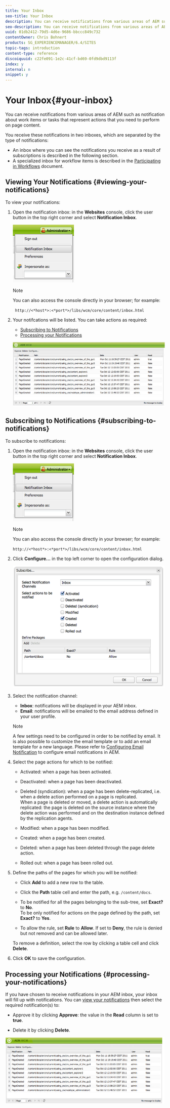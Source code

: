 ```yaml
---
title: Your Inbox
seo-title: Your Inbox
description: You can receive notifications from various areas of AEM such as notification about work items or tasks that represent actions that you need to perform on page content.
seo-description: You can receive notifications from various areas of AEM such as notification about work items or tasks that represent actions that you need to perform on page content.
uuid: 01db2412-79d5-4d6e-9686-bbccc849c732
contentOwner: Chris Bohnert
products: SG_EXPERIENCEMANAGER/6.4/SITES
topic-tags: introduction
content-type: reference
discoiquuid: c22fe091-1e2c-41cf-bd69-0fd9dbd9113f
index: y
internal: n
snippet: y
---
```


# Your Inbox{#your-inbox}

You can receive notifications from various areas of AEM such as notification about work items or tasks that represent actions that you need to perform on page content.

You receive these notifications in two inboxes, which are separated by the type of notifications:

* An inbox where you can see the notifications you receive as a result of subscriptions is described in the following section.
* A specialized inbox for workflow items is described in the [Participating in Workflows](../../../sites/classic-ui-authoring/using/classic-workflows-participating.md) document.

## Viewing Your Notifications {#viewing-your-notifications}

To view your notifications:

1. Open the notification inbox: in the **Websites** console, click the user button in the top right corner and select **Notification Inbox**.

   ![](assets/screen_shot_2012-02-08at105226am.png)

   >[!NOTE]
   >
   >You can also access the console directly in your browser; for example:
   >
   >
   >` http://<*host*>:<*port*>/libs/wcm/core/content/inbox.html`

1. Your notifcations will be listed. You can take actions as required:

    * [Subscribing to Notifications](#subscribingtonotifications)
    * [Processing your Notifications](#processingyournotifications)

   ![](assets/chlimage_1-11.jpeg)

## Subscribing to Notifications {#subscribing-to-notifications}

To subscribe to notifications:

1. Open the notification inbox: in the **Websites** console, click the user button in the top right corner and select **Notification Inbox**.

   ![](assets/screen_shot_2012-02-08at105226am-1.png)

   >[!NOTE]
   >
   >You can also access the console directly in your browser; for example:
   >
   >
   >`http://<*host*>:<*port*>/libs/wcm/core/content/inbox.html`

1. Click **Configure...** in the top left corner to open the configuration dialog.

   ![](assets/screen_shot_2012-02-08at111056am.png)

1. Select the notification channel:

    * **Inbox**: notifications will be displayed in your AEM inbox.
    * **Email**: notifications will be emailed to the email address defined in your user profile.

   >[!NOTE]
   >
   >A few settings need to be configured in order to be notified by email. It is also possible to customize the email template or to add an email template for a new language. Please refer to [Configuring Email Notification](../../../sites/administering/using/notification.md#configuringemailnotification) to configure email notifications in AEM.

1. Select the page actions for which to be notified:

    * Activated: when a page has been activated.  
    * Deactivated: when a page has been deactivated.  
    * Deleted (syndication): when a page has been delete-replicated, i.e. when a delete action performed on a page is replicated.  
      When a page is deleted or moved, a delete action is automatically replicated: the page is deleted on the source instance where the delete action was performed and on the destination instance defined by the replication agents.  
    
    * Modified: when a page has been modified.  
    * Created: when a page has been created.  
    * Deleted: when a page has been deleted through the page delete action.  
    * Rolled out: when a page has been rolled out.

1. Define the paths of the pages for which you will be notified:

    * Click **Add** to add a new row to the table.
    * Click the **Path** table cell and enter the path, e.g. `/content/docs`.
    
    * To be notified for all the pages belonging to the sub-tree, set **Exact?** to **No**.  
      To be only notified for actions on the page defined by the path, set **Exact?** to **Yes**.
    
    * To allow the rule, set **Rule** to **Allow**. If set to **Deny**, the rule is denied but not removed and can be allowed later.

   To remove a definition, select the row by clicking a table cell and click **Delete**.

1. Click **OK** to save the configuration.

## Processing your Notifications {#processing-your-notifications}

If you have chosen to receive notifications in your AEM inbox, your inbox will fill up with notifications. You can [view your notifications](#viewingyournotifications) then select the required notification(s) to:

* Approve it by clicking **Approve**: the value in the **Read** column is set to **true**.

* Delete it by clicking **Delete**.

![](assets/chlimage_1-12.jpeg)


